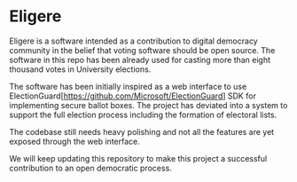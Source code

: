 # Eligere

Eligere is a software intended as a contribution to digital democracy community in the belief that voting software should be open source. The software in this repo has been already used for casting more than eight thousand votes in University elections.

The software has been initially inspired as a web interface to use ElectionGuard[https://github.com/Microsoft/ElectionGuard] SDK for implementing secure ballot boxes. The project has deviated into a system to support the full election process including the formation of electoral lists.

The codebase still needs heavy polishing and not all the features are yet exposed through the web interface.

We will keep updating this repository to make this project a successful contribution to an open democratic process.
